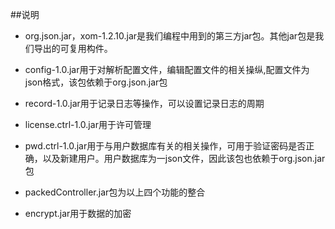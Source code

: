 ##说明
+ org.json.jar，xom-1.2.10.jar是我们编程中用到的第三方jar包。其他jar包是我们导出的可复用构件。



+ config-1.0.jar用于对解析配置文件，编辑配置文件的相关操纵,配置文件为json格式，该包依赖于org.json.jar包

+ record-1.0.jar用于记录日志等操作，可以设置记录日志的周期

+ license.ctrl-1.0.jar用于许可管理

+ pwd.ctrl-1.0.jar用于与用户数据库有关的相关操作，可用于验证密码是否正确，以及新建用户。用户数据库为一json文件，因此该包也依赖于org.json.jar包

+ packedController.jar包为以上四个功能的整合

+ encrypt.jar用于数据的加密


